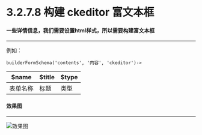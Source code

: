 3.2.7.8 构建 ckeditor 富文本框
===

#### 一些详情信息，我们需要设置html样式，所以需要构建富文本框
-------------------

例如：

```
builderFormSchema('contents', '内容', 'ckeditor')->
```

$name|$title|$type
------|------|----
表单名称|标题|类型

#### 效果图
----------------------------------

![效果图](http://7xojjf.com1.z0.glb.clouddn.com/adminckeditor.png)
